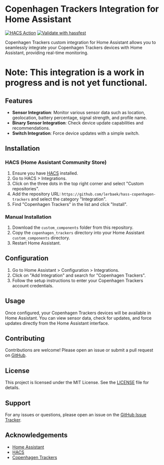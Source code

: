 # Copenhagen Trackers Integration for Home Assistant

[![HACS Action](https://github.com/lerbaek/hass-copenhagen-trackers/actions/workflows/hacs.yaml/badge.svg)](https://github.com/lerbaek/hass-copenhagen-trackers/actions/workflows/hacs.yaml)
[![Validate with hassfest](https://github.com/lerbaek/hass-copenhagen-trackers/actions/workflows/hassfest.yaml/badge.svg)](https://github.com/lerbaek/hass-copenhagen-trackers/actions/workflows/hassfest.yaml)

Copenhagen Trackers custom integration for Home Assistant allows you to seamlessly integrate your Copenhagen Trackers devices with Home Assistant, providing real-time monitoring.

# Note: This integration is a work in progress and is not yet functional.

## Features

- **Sensor Integration**: Monitor various sensor data such as location, geolocation, battery percentage, signal strength, and profile name.
- **Binary Sensor Integration**: Check device update capabilities and recommendations.
- **Switch Integration**: Force device updates with a simple switch.

## Installation

### HACS (Home Assistant Community Store)

1. Ensure you have [HACS](https://hacs.xyz/) installed.
2. Go to HACS > Integrations.
3. Click on the three dots in the top right corner and select "Custom repositories".
4. Add the repository URL: `https://github.com/lerbaek/hass-copenhagen-trackers` and select the category "Integration".
5. Find "Copenhagen Trackers" in the list and click "Install".

### Manual Installation

1. Download the `custom_components` folder from this repository.
2. Copy the `copenhagen_trackers` directory into your Home Assistant `custom_components` directory.
3. Restart Home Assistant.

## Configuration

1. Go to Home Assistant > Configuration > Integrations.
2. Click on "Add Integration" and search for "Copenhagen Trackers".
3. Follow the setup instructions to enter your Copenhagen Trackers account credentials.

## Usage

Once configured, your Copenhagen Trackers devices will be available in Home Assistant. You can view sensor data, check for updates, and force updates directly from the Home Assistant interface.

## Contributing

Contributions are welcome! Please open an issue or submit a pull request on [GitHub](https://github.com/lerbaek/hass-copenhagen-trackers).

## License

This project is licensed under the MIT License. See the [LICENSE](LICENSE) file for details.

## Support

For any issues or questions, please open an issue on the [GitHub Issue Tracker](https://github.com/lerbaek/hass-copenhagen-trackers/issues).

## Acknowledgements

- [Home Assistant](https://www.home-assistant.io/)
- [HACS](https://hacs.xyz/)
- [Copenhagen Trackers](https://cphtrackers.com)